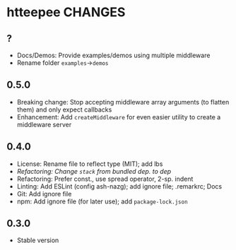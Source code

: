 # htteepee CHANGES

## ?

- Docs/Demos: Provide examples/demos using multiple middleware
- Rename folder `examples`->`demos`

## 0.5.0

- Breaking change: Stop accepting middleware array arguments (to flatten them)
  and only expect callbacks
- Enhancement: Add `createMiddleware` for even easier utility to create a
  middleware server

## 0.4.0

- License: Rename file to reflect type (MIT); add lbs
- *Refactoring: Change `stack` from bundled dep. to dep*
- Refactoring: Prefer const., use spread operator, 2-sp. indent
- Linting: Add ESLint (config ash-nazg); add ignore file; .remarkrc; Docs
- Git: Add ignore file
- npm: Add ignore file (for later use); add `package-lock.json`

## 0.3.0

- Stable version
